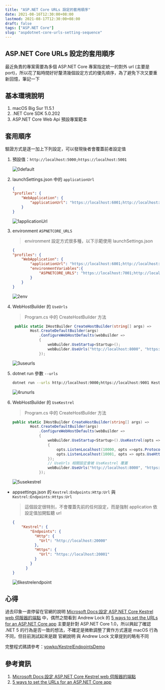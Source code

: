 ```yaml
---
title: "ASP.NET Core URLs 設定的套用順序"
date: 2021-08-16T12:30:00+08:00
lastmod: 2021-08-17T12:30:00+08:00
draft: false
tags: ["ASP.NET Core"]
slug: "aspdotnet-core-urls-setting-sequence"
---
```


## ASP.NET Core URLs 設定的套用順序

最近負責的專案需要為多個 ASP.NET Core 專案指定統一的對外 url (主要是 port)，所以花了點時間好好釐清幾個設定方式的優先順序，為了避免下次又要重新回憶，筆記一下

## 基本環境說明

1. macOS Big Sur 11.5.1
2. .NET Core SDK 5.0.202
3. ASP.NET Core Web Api 預設專案範本

## 套用順序

驗證方式是逐一加上下列設定，可以發現後者會覆蓋前者設定值

1. 預設值：`http://localhost:5000;https://localhost:5001`

    ![0default](https://user-images.githubusercontent.com/3851540/129527030-42a97294-efc4-48d6-b835-a6a8e3a2fcc1.png)

2. launchSettings.json 中的 `applicationUrl`

    ```json
    {
    "profiles": {
        "WebApplication": {
            "applicationUrl": "https://localhost:6001;http://localhost:6000"
        }
    }
    ```

    ![1applicationUrl](https://user-images.githubusercontent.com/3851540/129527038-5c93838f-6bde-4f8c-8996-e717a2b8cbf7.png)

3. environment `ASPNETCORE_URLS`

    > environment 設定方式很多種，以下示範使用 launchSettings.json

    ```json
    {
    "profiles": {
        "WebApplication": {
            "applicationUrl": "https://localhost:6001;http://localhost:6000",
            "environmentVariables":{
                "ASPNETCORE_URLS": "https://localhost:7001;http://localhost:7000"
            }
        }
    }
    ```

    ![2env](https://user-images.githubusercontent.com/3851540/129527041-a8d30ee1-0ce6-4186-ad01-860d994a95a5.png)

4. WebHostBuilder 的 `UseUrls`

    > Program.cs 中的 CreateHostBuilder 方法

    ```cs
     public static IHostBuilder CreateHostBuilder(string[] args) =>
            Host.CreateDefaultBuilder(args)
                .ConfigureWebHostDefaults(webBuilder =>
                {
                    webBuilder.UseStartup<Startup>();
                    webBuilder.UseUrls("http://localhost:8000", "https://localhost:8001");
                });
    ```

    ![3useurls](https://user-images.githubusercontent.com/3851540/129527042-5733fff7-fe19-4417-9edf-d11afe5e1b05.png)

5. dotnet run 參數 `--urls`

    ```bash
    dotnet run --urls http://localhost:9000;https://localhost:9001 KestrelEndpointsDemo.dll
    ```

    ![4runurls](https://user-images.githubusercontent.com/3851540/129527044-d0bde957-98fc-4c7c-b5c6-63645f3461df.png)

6. WebHostBuilder 的 `UseKestrel`

    > Program.cs 中的 CreateHostBuilder 方法

    ```cs
    public static IHostBuilder CreateHostBuilder(string[] args) =>
            Host.CreateDefaultBuilder(args)
                .ConfigureWebHostDefaults(webBuilder =>
                {
                    webBuilder.UseStartup<Startup>().UseKestrel(opts =>
                    {
                        opts.ListenLocalhost(10000, opts =>opts.Protocols= HttpProtocols.Http1);
                        opts.ListenLocalhost(10001, opts => opts.UseHttps());
                    });
                    // UseUrls 相關設定會被 UseKestrel 覆蓋
                    webBuilder.UseUrls("http://localhost:8000", "https://localhost:8001");
                });
    ```

    ![5usekestrel](https://user-images.githubusercontent.com/3851540/129527045-c336a638-3ab6-4ea5-967d-5b38c68dad34.png)

- appsettings.json 的 `Kestrel:Endpoints:Http:Url` 與 `Kestrel:Endpoints:Https:Url`

    > 這個設定很特別，不會覆蓋先前的任何設定，而是強制 application 依設定值加開監聽 url

    ```json
    {
        "Kestrel": {
            "Endpoints": {
              "Http": {
                "Url": "http://localhost:20000"
              },
              "Https": {
                "Url": "https://localhost:20001"
              }
            }
          }
    }
    ```

    ![6kestrelendpoint](https://user-images.githubusercontent.com/3851540/129527048-c185d9ef-f835-43d7-8444-fba73c6ebb6f.png)

## 心得

過去印象一直停留在官網的說明 [Microsoft Docs:設定 ASP.NET Core Kestrel web 伺服器的端點](https://docs.microsoft.com/zh-tw/aspnet/core/fundamentals/servers/kestrel/endpoints?view=aspnetcore-5.0&WT.mc_id=DOP-MVP-5002594) 中，偶然之間看到 Andrew Lock 的 [5 ways to set the URLs for an ASP.NET Core app](https://andrewlock.net/5-ways-to-set-the-urls-for-an-aspnetcore-app/) 主要是針對 ASP.NET Core 1.0，所以興起了確認 .NET 5 的行為是否一致的想法，不確定是微軟調整了實作方式還是 macOS 行為不同，但目前測試起來是跟 官網說明 與 Andrew Lock 文章提到的略有不同

完整程式碼請參考：[yowko/KestrelEndpointsDemo](https://github.com/yowko/KestrelEndpointsDemo)

## 參考資訊

1. [Microsoft Docs:設定 ASP.NET Core Kestrel web 伺服器的端點](https://docs.microsoft.com/zh-tw/aspnet/core/fundamentals/servers/kestrel/endpoints?view=aspnetcore-5.0&WT.mc_id=DOP-MVP-5002594)
2. [5 ways to set the URLs for an ASP.NET Core app](https://andrewlock.net/5-ways-to-set-the-urls-for-an-aspnetcore-app/)
